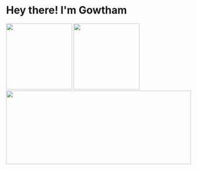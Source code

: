 # Hey there! I'm Gowtham

<table border="0">

<div align="left">
   <img height="180em" src="https://github-readme-stats-three-sepia.vercel.app/api?username=gowth6m&show_icons=true&hide_border=true&bg_color=ffffff00&text_color=4EB18D&title_color=ff7b72&icon_color=4B2C2F" />
   <img height="180em" src="https://github-readme-stats-three-sepia.vercel.app/api/top-langs/?username=gowth6m&layout=compact&exclude_repo=github-readme-stats&hide_border=true&bg_color=ffffff00&text_color=4EB18D&title_color=ff7b72&icon_color=4B2C2F" />
</div>


<!-- <img align="right" src="https://user-images.githubusercontent.com/5713670/87202985-820dcb80-c2b6-11ea-9f56-7ec461c497c3.gif" width="200"/> -->
<div align="center">
    <img align="center" src="https://media2.giphy.com/media/v1.Y2lkPTc5MGI3NjExbHdlaGwwODFwMmxwdW5oN2NxbHJjZWJ6dm51a2dwN2ppOHZuajEwZSZlcD12MV9pbnRlcm5hbF9naWZfYnlfaWQmY3Q9Zw/ckr4W2ppxPBeIF8dx4/giphy.gif" width="100%" height="200px" />
</div>
